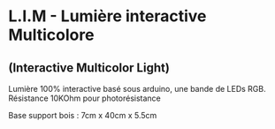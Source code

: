 # L.I.M - Lumière interactive Multicolore
## (Interactive Multicolor Light)
Lumière 100% interactive basé sous arduino, une bande de LEDs RGB.
Résistance 10KOhm pour photorésistance 

Base support bois : 7cm x 40cm x 5.5cm
